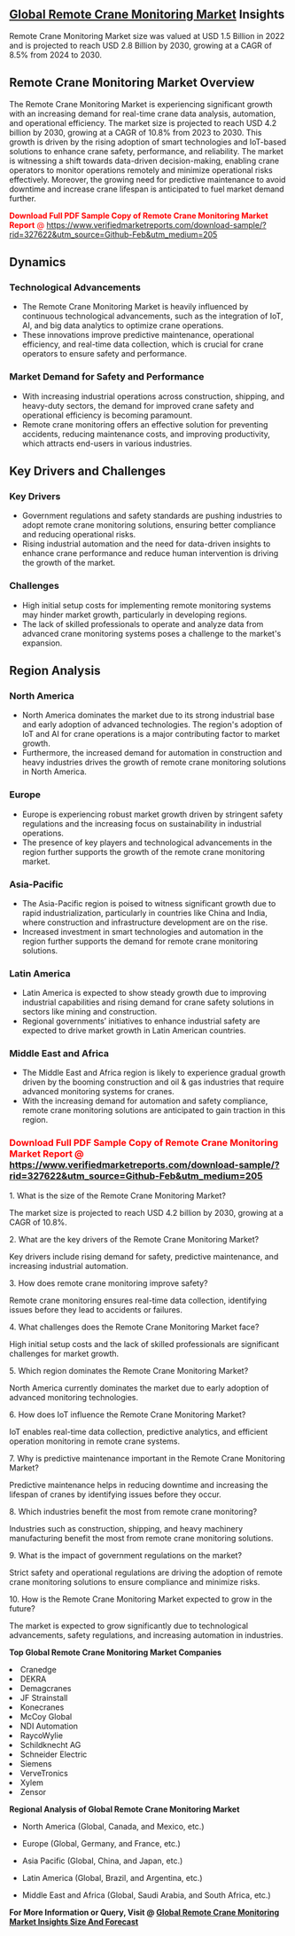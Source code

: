 <h2><a href="https://www.verifiedmarketreports.com/download-sample/?rid=327622&amp;utm_source=Github&amp;utm_medium=205" target="_blank">Global Remote Crane Monitoring Market</a> Insights</h2><p>Remote Crane Monitoring Market size was valued at USD 1.5 Billion in 2022 and is projected to reach USD 2.8 Billion by 2030, growing at a CAGR of 8.5% from 2024 to 2030.</p><p> <h2>Remote Crane Monitoring Market Overview</h2> <p>The Remote Crane Monitoring Market is experiencing significant growth with an increasing demand for real-time crane data analysis, automation, and operational efficiency. The market size is projected to reach USD 4.2 billion by 2030, growing at a CAGR of 10.8% from 2023 to 2030. This growth is driven by the rising adoption of smart technologies and IoT-based solutions to enhance crane safety, performance, and reliability. The market is witnessing a shift towards data-driven decision-making, enabling crane operators to monitor operations remotely and minimize operational risks effectively. Moreover, the growing need for predictive maintenance to avoid downtime and increase crane lifespan is anticipated to fuel market demand further. <p><span class=""><span style="color: #ff0000;"><strong>Download Full PDF Sample Copy of Remote Crane Monitoring Market Report</strong> @ </span><a href="https://www.verifiedmarketreports.com/download-sample/?rid=327622&amp;utm_source=Github-Feb&amp;utm_medium=205" target="_blank">https://www.verifiedmarketreports.com/download-sample/?rid=327622&amp;utm_source=Github-Feb&amp;utm_medium=205</a></span></p></p> <h2>Dynamics</h2> <h3>Technological Advancements</h3> <ul> <li>The Remote Crane Monitoring Market is heavily influenced by continuous technological advancements, such as the integration of IoT, AI, and big data analytics to optimize crane operations.</li> <li>These innovations improve predictive maintenance, operational efficiency, and real-time data collection, which is crucial for crane operators to ensure safety and performance.</li> </ul> <h3>Market Demand for Safety and Performance</h3> <ul> <li>With increasing industrial operations across construction, shipping, and heavy-duty sectors, the demand for improved crane safety and operational efficiency is becoming paramount.</li> <li>Remote crane monitoring offers an effective solution for preventing accidents, reducing maintenance costs, and improving productivity, which attracts end-users in various industries.</li> </ul> <h2>Key Drivers and Challenges</h2> <h3>Key Drivers</h3> <ul> <li>Government regulations and safety standards are pushing industries to adopt remote crane monitoring solutions, ensuring better compliance and reducing operational risks.</li> <li>Rising industrial automation and the need for data-driven insights to enhance crane performance and reduce human intervention is driving the growth of the market.</li> </ul> <h3>Challenges</h3> <ul> <li>High initial setup costs for implementing remote monitoring systems may hinder market growth, particularly in developing regions.</li> <li>The lack of skilled professionals to operate and analyze data from advanced crane monitoring systems poses a challenge to the market's expansion.</li> </ul> <h2>Region Analysis</h2> <h3>North America</h3> <ul> <li>North America dominates the market due to its strong industrial base and early adoption of advanced technologies. The region's adoption of IoT and AI for crane operations is a major contributing factor to market growth.</li> <li>Furthermore, the increased demand for automation in construction and heavy industries drives the growth of remote crane monitoring solutions in North America.</li> </ul> <h3>Europe</h3> <ul> <li>Europe is experiencing robust market growth driven by stringent safety regulations and the increasing focus on sustainability in industrial operations.</li> <li>The presence of key players and technological advancements in the region further supports the growth of the remote crane monitoring market.</li> </ul> <h3>Asia-Pacific</h3> <ul> <li>The Asia-Pacific region is poised to witness significant growth due to rapid industrialization, particularly in countries like China and India, where construction and infrastructure development are on the rise.</li> <li>Increased investment in smart technologies and automation in the region further supports the demand for remote crane monitoring solutions.</li> </ul> <h3>Latin America</h3> <ul> <li>Latin America is expected to show steady growth due to improving industrial capabilities and rising demand for crane safety solutions in sectors like mining and construction.</li> <li>Regional governments’ initiatives to enhance industrial safety are expected to drive market growth in Latin American countries.</li> </ul> <h3>Middle East and Africa</h3> <ul> <li>The Middle East and Africa region is likely to experience gradual growth driven by the booming construction and oil & gas industries that require advanced monitoring systems for cranes.</li> <li>With the increasing demand for automation and safety compliance, remote crane monitoring solutions are anticipated to gain traction in this region.</li> </ul> <h3><p><span class=""><span style="color: #ff0000;"><strong>Download Full PDF Sample Copy of Remote Crane Monitoring Market Report</strong> @ </span><a href="https://www.verifiedmarketreports.com/download-sample/?rid=327622&amp;utm_source=Github-Feb&amp;utm_medium=205" target="_blank">https://www.verifiedmarketreports.com/download-sample/?rid=327622&amp;utm_source=Github-Feb&amp;utm_medium=205</a></span></p></h3> <p>1. What is the size of the Remote Crane Monitoring Market?</p> <p>The market size is projected to reach USD 4.2 billion by 2030, growing at a CAGR of 10.8%.</p> <p>2. What are the key drivers of the Remote Crane Monitoring Market?</p> <p>Key drivers include rising demand for safety, predictive maintenance, and increasing industrial automation.</p> <p>3. How does remote crane monitoring improve safety?</p> <p>Remote crane monitoring ensures real-time data collection, identifying issues before they lead to accidents or failures.</p> <p>4. What challenges does the Remote Crane Monitoring Market face?</p> <p>High initial setup costs and the lack of skilled professionals are significant challenges for market growth.</p> <p>5. Which region dominates the Remote Crane Monitoring Market?</p> <p>North America currently dominates the market due to early adoption of advanced monitoring technologies.</p> <p>6. How does IoT influence the Remote Crane Monitoring Market?</p> <p>IoT enables real-time data collection, predictive analytics, and efficient operation monitoring in remote crane systems.</p> <p>7. Why is predictive maintenance important in the Remote Crane Monitoring Market?</p> <p>Predictive maintenance helps in reducing downtime and increasing the lifespan of cranes by identifying issues before they occur.</p> <p>8. Which industries benefit the most from remote crane monitoring?</p> <p>Industries such as construction, shipping, and heavy machinery manufacturing benefit the most from remote crane monitoring solutions.</p> <p>9. What is the impact of government regulations on the market?</p> <p>Strict safety and operational regulations are driving the adoption of remote crane monitoring solutions to ensure compliance and minimize risks.</p> <p>10. How is the Remote Crane Monitoring Market expected to grow in the future?</p> <p>The market is expected to grow significantly due to technological advancements, safety regulations, and increasing automation in industries.</p> </p><p><strong>Top Global Remote Crane Monitoring Market Companies</strong></p><div data-test-id=""><p><li>Cranedge</li><li> DEKRA</li><li> Demagcranes</li><li> JF Strainstall</li><li> Konecranes</li><li> McCoy Global</li><li> NDI Automation</li><li> RaycoWylie</li><li> Schildknecht AG</li><li> Schneider Electric</li><li> Siemens</li><li> VerveTronics</li><li> Xylem</li><li> Zensor</li></p><div><strong>Regional Analysis of&nbsp;Global Remote Crane Monitoring Market</strong></div><ul><li dir="ltr"><p dir="ltr">North America&nbsp;(Global, Canada, and Mexico, etc.)</p></li><li dir="ltr"><p dir="ltr">Europe (Global, Germany, and France, etc.)</p></li><li dir="ltr"><p dir="ltr">Asia Pacific&nbsp;(Global, China, and Japan, etc.)</p></li><li dir="ltr"><p dir="ltr">Latin America&nbsp;(Global, Brazil, and Argentina, etc.)</p></li><li dir="ltr">Middle East and Africa&nbsp;(Global, Saudi Arabia, and South Africa, etc.)</li></ul><p><strong>For More Information or Query, Visit @&nbsp;</strong><strong><a href="https://www.verifiedmarketreports.com/product/remote-crane-monitoring-market/?utm_source=Github&amp;utm_medium=205" target="_blank">Global Remote Crane Monitoring Market Insights Size And Forecast</a></strong></p></div>
